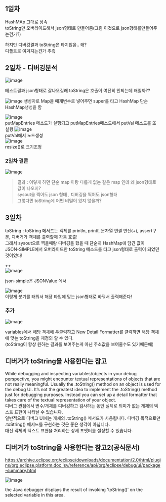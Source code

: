 ## 1일차
HashMAp 그대로 상속  
toString만 오버라이드해서 json형태로 만들어줌(그럼 이것으로 json형태를만들어주는건가?)

하지만 디버깅결과 toString은 타지않음.. 왜?   
디폴트로 여겨지는건가 추측  

## 2일차 - 디버깅분석
![image](https://user-images.githubusercontent.com/97571604/214219506-b518ba70-5ded-4854-81d3-aabc8b9142c3.png)

테스트결과 json형태로 잘나오길래 toString은 호출이 여전히 안되는데 왜일까??

![image](https://user-images.githubusercontent.com/97571604/214220031-91361e4f-8ad4-4826-bb9f-851f4affab09.png)
생성자로 Map을 매개변수로 넣어주면 super를 타고 HashMap 단순 HashMap생성을 함

![image](https://user-images.githubusercontent.com/97571604/214220236-00bc5dd5-efeb-4871-8258-3731f36a946f.png)  
putMapEntries 메소드가 실행되고 putMapEntries메소드에서 putVal 메소드를 또 실행 
![image](https://user-images.githubusercontent.com/97571604/214220579-347831ea-9854-47c6-9392-c870b9dc4fc6.png)  
putVal에서 노드생성   
![image](https://user-images.githubusercontent.com/97571604/214220742-ff7fe81b-7da1-4ad0-8ab7-25008c816fc2.png)    
resize()로 크기조정

### 2일차 결론 
![image](https://user-images.githubusercontent.com/97571604/214222045-249cf2bf-f4f8-4443-b168-b8c52ff3f103.png)

> 결과 : 이렇게 하면 단순 map 이랑 다를게 없는 같은 map 인데 왜 json형태로 값이 나오지?   
> sysout을 찍어도 json 형태 , 디버깅을 찍어도 json형태  
> 그렇다면 toString에 어떤 비밀이 있지 않을까? 
  
    
## 3일차
toString : toString 메서드는 객체를 println, printf, 문자열 연결 연산(+), assert구문, 디버거가 객체를 출력할때 자동 호출!  
그래서 sysout으로 찍을때랑 디버깅을 했을 때 단순히 HashMap에 담긴 값이  
JSON-SIMPLE에서 오버라이드한 toString 메소드를 타고 json형태로 출력이 되었던 것이었다!  

++  
![image](https://user-images.githubusercontent.com/97571604/214223352-24bfc036-98af-4f73-b922-079fc9fe48bb.png)

json-simple은 JSONValue 에서

![image](https://user-images.githubusercontent.com/97571604/214223499-c8c618e8-da21-448c-9ef9-392f572c3e50.png)  
이렇게 분기를 태워서 해당 타입에 맞는 json형태로 바꿔서 출력해준다!




### 추가 
![image](https://user-images.githubusercontent.com/97571604/214224105-9f65d78e-ebe2-4ca6-b494-81f7ba1a33cd.png)

variables에서 해당 객체에 우클릭하고 New Detail Formatter를 클릭하면 해당 객체에 맞는 toString을 재정의 할 수 있다.  
(toStirng이 항상 원하는 결과를 보여주는게 아닌 주소값을 보여줄수도 있기때문에)

## 디버거가 toString을 사용한다는 참고

While debugging and inspecting variables/objects in your debug perspective, you might encounter textual representations of objects that are not really meaningful.   Usually the .toString() method on an object is used for the debug UI. It’s not the greatest idea to implement the .toString() method just for debugging purposes.   Instead you can set up a detail formatter that takes care of the textual representation of your object.  
디버그 관점에서 변수/개체를 디버깅하고 검사하는 동안 실제로 의미가 없는 개체의 텍스트 표현이 나타날 수 있습니다.   
일반적으로 디버그 UI에는 개체의 .toString() 메서드가 사용됩니다. 디버깅 목적으로만 .toString() 메서드를 구현하는 것은 좋은 생각이 아닙니다.   
대신 객체의 텍스트 표현을 처리하는 상세 포맷터를 설정할 수 있습니다.

## 디버거가 toString을 사용한다는 참고2(공식문서)
https://archive.eclipse.org/eclipse/downloads/documentation/2.0/html/plugins/org.eclipse.platform.doc.isv/reference/api/org/eclipse/debug/ui/package-summary.html

![image](https://user-images.githubusercontent.com/97571604/214227141-d22340d4-ce3d-44c9-8508-635e0a43e8dc.png)  

the Java debugger displays the result of invoking 'toString()' on the selected variable in this area.
